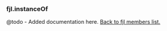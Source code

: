 ### fjl.instanceOf
@todo - Added documentation here.
[Back to fjl members list.](#fjl-members-list)
